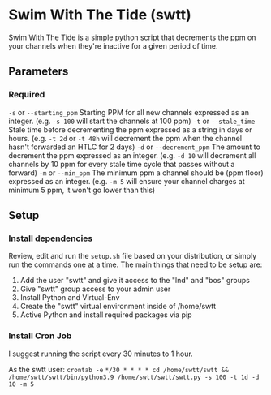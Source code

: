 # Swim With The Tide (swtt) 
Swim With The Tide is a simple python script that decrements the ppm on your channels when they're inactive for a given period of time.

## Parameters
### Required
```-s``` or ```--starting_ppm``` Starting PPM for all new channels expressed as an integer. (e.g. ```-s 100``` will start the channels at 100 ppm)
```-t```  or ```--stale_time``` Stale time before decrementing the ppm expressed as a string in days or hours. (e.g. ```-t 2d``` or ```-t 48h``` will decrement the ppm when the channel hasn't forwarded an HTLC for 2 days)
```-d``` or ```--decrement_ppm``` The amount to decrement the ppm expressed as an integer. (e.g. ```-d 10``` will decrement all channels by 10 ppm for every stale time cycle that passes without a forward)
```-m``` or ```--min_ppm``` The minimum ppm a channel should be (ppm floor) expressed as an integer. (e.g. ```-m 5``` will ensure your channel charges at minimum 5 ppm, it won't go lower than this)

## Setup
### Install dependencies
Review, edit and run the ```setup.sh``` file based on your distribution, or simply run the commands one at a time.
The main things that need to be setup are:
1. Add the user "swtt" and give it access to the "lnd" and "bos" groups
2. Give "swtt" group access to your admin user
3. Install Python and Virtual-Env
4. Create the "swtt" virtual environment inside of /home/swtt
5. Active Python and install required packages via pip

### Install Cron Job
I suggest running the script every 30 minutes to 1 hour.

As the swtt user: ```crontab -e```
```*/30 * * * * cd /home/swtt/swtt && /home/swtt/swtt/bin/python3.9 /home/swtt/swtt/swtt.py -s 100 -t 1d -d 10 -m 5```
